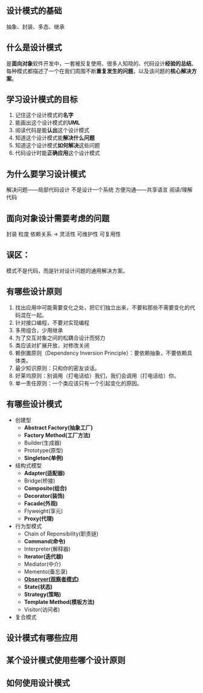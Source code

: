 ## 设计模式的基础
抽象、封装、多态、继承

## 什么是设计模式

是**面向对象**软件开发中，一套被反复使用、很多人知晓的、代码设计**经验的总结**。  
每种模式都描述了一个在我们周围不断**重复发生的问题**，以及该问题的**核心解决方案**。

## 学习设计模式的目标

1. 记住这个设计模式的**名字**
2. 能画出这个设计模式的**UML**
3. 阅读代码是能**认出**这个设计模式
4. 知道这个设计模式能**解决什么问题**
5. 知道这个设计模式**如何解决**这些问题
6. 代码设计时能**正确应用**这个设计模式

## 为什么要学习设计模式
解决问题——局部代码设计
    不是设计一个系统
方便沟通——共享语言
阅读/理解代码

## 面向对象设计需要考虑的问题
封装
粒度
依赖关系
->
灵活性
可维护性
可复用性

## 误区：
模式不是代码，而是针对设计问题的通用解决方案。

## 有哪些设计原则
1. 找出应用中可能需要变化之处，把它们独立出来，不要和那些不需要变化的代码混在一起。
2. 针对接口编程，不要对实现编程
3. 多用组合，少用继承
4. 为了交互对象之间的松耦合设计而努力
5. 类应该对扩展开放，对修改关闭
6. 赖倒置原则（Dependency Inversion Principle）：要依赖抽象，不要依赖具体类。
7. 最少知识原则：只和你的密友谈话。
8. 好莱坞原则：别调用（打电话给）我们，我们会调用（打电话给）你。
9. 单一责任原则：一个类应该只有一个引起变化的原因。


## 有哪些设计模式

* 创建型
    * **Abstract Factory(抽象工厂)**
    * **Factory Method(工厂方法)**
    * Builder(生成器)
    * Prototype(原型)
    * **Singleton(单例)**
* 结构式模型
    * **Adapter(适配器)**
    * Bridge(桥接)
    * **Composite(组合)**
    * **Decorator(装饰)**
    * **Facade(外观)**
    * Flyweight(享元)
    * **Proxy(代理)**
* 行为型模式
    * Chain of Reponsibility(职责链)
    * **Command(命令)**
    * Interpreter(解释器)
    * **Iterator(迭代器)**
    * Mediator(中介)
    * Memento(备忘录)
    * [**Observer(观察者模式)**](./1.观察者模式.md)
    * **State(状态)**
    * **Strategy(策略)**
    * **Template Method(模板方法)**
    * Visitor(访问者)
* 复合模式

## 设计模式有哪些应用

## 某个设计模式使用些哪个设计原则

## 如何使用设计模式
